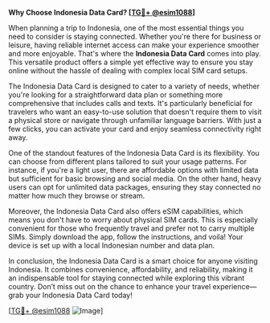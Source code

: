 **Why Choose Indonesia Data Card? [[TG💪+ @esim1088](https://t.me/s/esim1088)]**

When planning a trip to Indonesia, one of the most essential things you need to consider is staying connected. Whether you're there for business or leisure, having reliable internet access can make your experience smoother and more enjoyable. That's where the **Indonesia Data Card** comes into play. This versatile product offers a simple yet effective way to ensure you stay online without the hassle of dealing with complex local SIM card setups.

The Indonesia Data Card is designed to cater to a variety of needs, whether you're looking for a straightforward data plan or something more comprehensive that includes calls and texts. It's particularly beneficial for travelers who want an easy-to-use solution that doesn't require them to visit a physical store or navigate through unfamiliar language barriers. With just a few clicks, you can activate your card and enjoy seamless connectivity right away.

One of the standout features of the Indonesia Data Card is its flexibility. You can choose from different plans tailored to suit your usage patterns. For instance, if you're a light user, there are affordable options with limited data but sufficient for basic browsing and social media. On the other hand, heavy users can opt for unlimited data packages, ensuring they stay connected no matter how much they browse or stream.

Moreover, the Indonesia Data Card also offers eSIM capabilities, which means you don't have to worry about physical SIM cards. This is especially convenient for those who frequently travel and prefer not to carry multiple SIMs. Simply download the app, follow the instructions, and voila! Your device is set up with a local Indonesian number and data plan.

In conclusion, the Indonesia Data Card is a smart choice for anyone visiting Indonesia. It combines convenience, affordability, and reliability, making it an indispensable tool for staying connected while exploring this vibrant country. Don’t miss out on the chance to enhance your travel experience—grab your Indonesia Data Card today!

[[TG💪+ @esim1088](https://t.me/s/esim1088) ![Image](https://i.postimg.cc/Y0z9fWf4/image.png)]